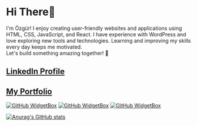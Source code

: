# Hi There👋  

I'm Özgür!
I enjoy creating user-friendly websites
and applications using HTML, CSS, JavaScript, and React.
I have experience with WordPress and love exploring new tools and technologies.
Learning and improving my skills every day keeps me motivated.  
Let's build something amazing together! 🚀

## [LinkedIn Profile](https://www.linkedin.com/in/ozgurozbekuk)

## [My Portfolio](https://ozgurportfolio.netlify.app)

[![GitHub WidgetBox](https://github-widgetbox.vercel.app/api/skills?languages=js,ts,python,html,css,json,mysql&includeNames=true)](https://github.com/Jurredr/github-widgetbox)
[![GitHub WidgetBox](https://github-widgetbox.vercel.app/api/skills?frameworks=react,next,django,electron,bootstrap,tailwind,express&includeNames=true)](https://github.com/Jurredr/github-widgetbox)
[![GitHub WidgetBox](https://github-widgetbox.vercel.app/api/skills?tools=git,npm,mongodb,wordpress,woocommerce,nodejs&includeNames=true)](https://github.com/Jurredr/github-widgetbox)


[![Anurag's GitHub stats](https://github-readme-stats.vercel.app/api?username=ozgurozbekuk)](https://github.com/anuraghazra/github-readme-stats)
